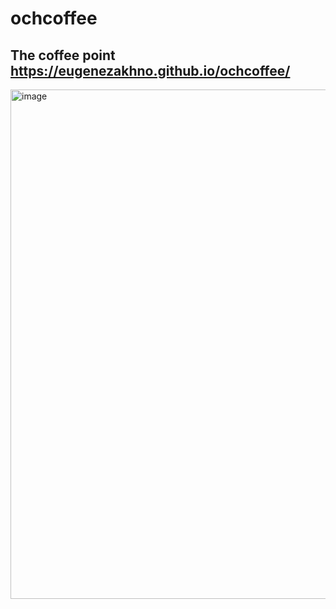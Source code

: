 # ochcoffee
The coffee point 
https://eugenezakhno.github.io/ochcoffee/
---
<img width="815" alt="image" src="https://github.com/EugeneZakhno/ochcoffee/assets/30446748/f46e74cb-3b23-48b1-b173-9d4cccaf2ad3">


